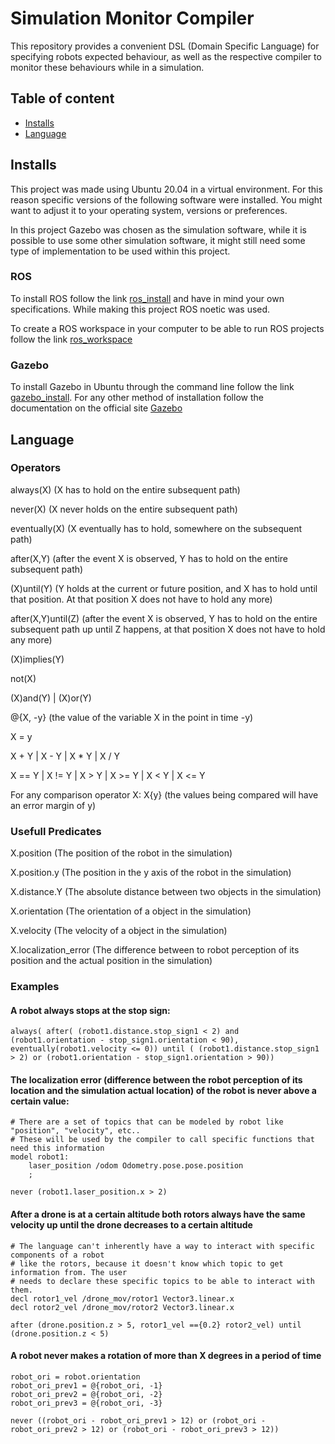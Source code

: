 # Simulation Monitor Compiler
 This repository provides a convenient DSL (Domain Specific Language) for specifying robots expected behaviour, as well as the respective compiler to monitor these behaviours while in a simulation.

## Table of content
* [Installs](#installs)
* [Language](#language)


## Installs
This project was made using Ubuntu 20.04 in a virtual environment. For this reason specific versions of the following software were installed. You might want to adjust it to your operating system, versions or preferences.

In this project Gazebo was chosen as the simulation software, while it is possible to use some other simulation software, it might still need some type of implementation to be used within this project.

### ROS
To install ROS follow the link [ros_install](http://wiki.ros.org/ROS/Installation) and have in mind your own specifications. While making this project ROS noetic was used.


To create a ROS workspace in your computer to be able to run ROS projects follow the link [ros_workspace](http://wiki.ros.org/catkin/Tutorials/create_a_workspace)

### Gazebo
To install Gazebo in Ubuntu through the command line follow the link [gazebo_install](http://gazebosim.org/tutorials?tut=install_ubuntu). For any other method of installation follow the documentation on the official site [Gazebo](http://gazebosim.org/)


## Language

### Operators
always(X) (X has to hold on the entire subsequent path)

never(X) (X never holds on the entire subsequent path)

eventually(X) (X eventually has to hold, somewhere on the subsequent path)

after(X,Y) (after the event X is observed, Y has to hold on the entire subsequent path)

(X)until(Y) (Y holds at the current or future position, and X has to hold until that position. At that position X does not have to hold any more)

after(X,Y)until(Z) (after the event X is observed, Y has to hold on the entire subsequent path up until Z happens, at that position X does not have to hold any more)

(X)implies(Y)

not(X)

(X)and(Y) | (X)or(Y)

@{X, -y} (the value of the variable X in the point in time -y)

X = y

X + Y | X - Y | X * Y | X / Y

X == Y | X != Y | X > Y | X >= Y | X < Y | X <= Y

For any comparison operator X: X{y} (the values being compared will have an error margin of y)

### Usefull Predicates
X.position (The position of the robot in the simulation)

X.position.y (The position in the y axis of the robot in the simulation)

X.distance.Y (The absolute distance between two objects in the simulation)

X.orientation (The orientation of a object in the simulation)

X.velocity (The velocity of a object in the simulation)

X.localization_error (The difference between to robot perception of its position and the actual position in the simulation)

### Examples

#### A robot always stops at the stop sign:
```
always( after( (robot1.distance.stop_sign1 < 2) and (robot1.orientation - stop_sign1.orientation < 90), eventually(robot1.velocity <= 0)) until ( (robot1.distance.stop_sign1 > 2) or (robot1.orientation - stop_sign1.orientation > 90))
```

#### The localization error (difference between the robot perception of its location and the simulation actual location) of the robot is never above a certain value:
```
# There are a set of topics that can be modeled by robot like "position", "velocity", etc..
# These will be used by the compiler to call specific functions that need this information
model robot1:
    laser_position /odom Odometry.pose.pose.position
    ;

never (robot1.laser_position.x > 2)
```

#### After a drone is at a certain altitude both rotors always have the same velocity up until the drone decreases to a certain altitude
```
# The language can't inherently have a way to interact with specific components of a robot 
# like the rotors, because it doesn't know which topic to get information from. The user
# needs to declare these specific topics to be able to interact with them.
decl rotor1_vel /drone_mov/rotor1 Vector3.linear.x
decl rotor2_vel /drone_mov/rotor2 Vector3.linear.x

after (drone.position.z > 5, rotor1_vel =={0.2} rotor2_vel) until (drone.position.z < 5)
```

#### A robot never makes a rotation of more than X degrees in a period of time
```
robot_ori = robot.orientation
robot_ori_prev1 = @{robot_ori, -1}
robot_ori_prev2 = @{robot_ori, -2}
robot_ori_prev3 = @{robot_ori, -3}

never ((robot_ori - robot_ori_prev1 > 12) or (robot_ori - robot_ori_prev2 > 12) or (robot_ori - robot_ori_prev3 > 12))
```